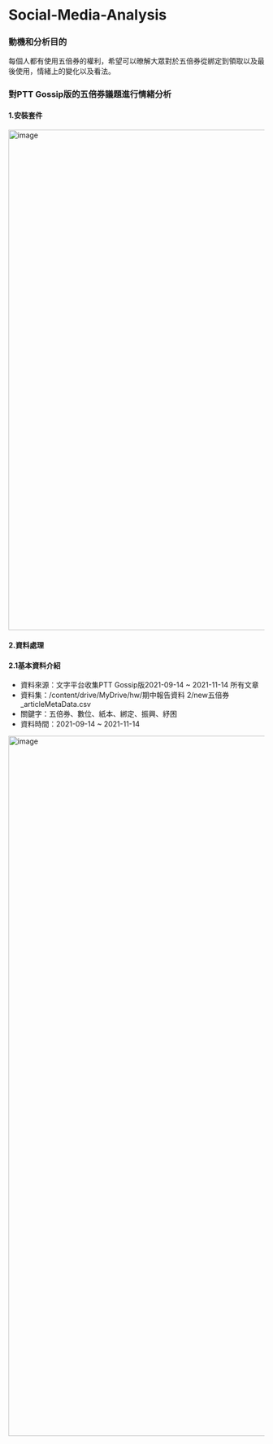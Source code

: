 # Social-Media-Analysis
### 動機和分析目的
每個人都有使用五倍券的權利，希望可以暸解大眾對於五倍券從綁定到領取以及最後使用，情緒上的變化以及看法。
### 對PTT Gossip版的五倍券議題進行情緒分析
#### 1.安裝套件
<img width="984" alt="image" src="https://user-images.githubusercontent.com/55615998/223936320-b01aad6e-5e5c-44ea-8600-b7cec6624aa1.png">

#### 2.資料處理
#### 2.1基本資料介紹
- 資料來源：文字平台收集PTT Gossip版2021-09-14 ~ 2021-11-14 所有文章
- 資料集：/content/drive/MyDrive/hw/期中報告資料 2/new五倍券_articleMetaData.csv
- 關鍵字：五倍券、數位、紙本、綁定、振興、紓困
- 資料時間：2021-09-14 ~ 2021-11-14
<img width="1377" alt="image" src="https://user-images.githubusercontent.com/55615998/223937333-203e274e-98a3-4f6f-9d0d-7108bde95f06.png">

